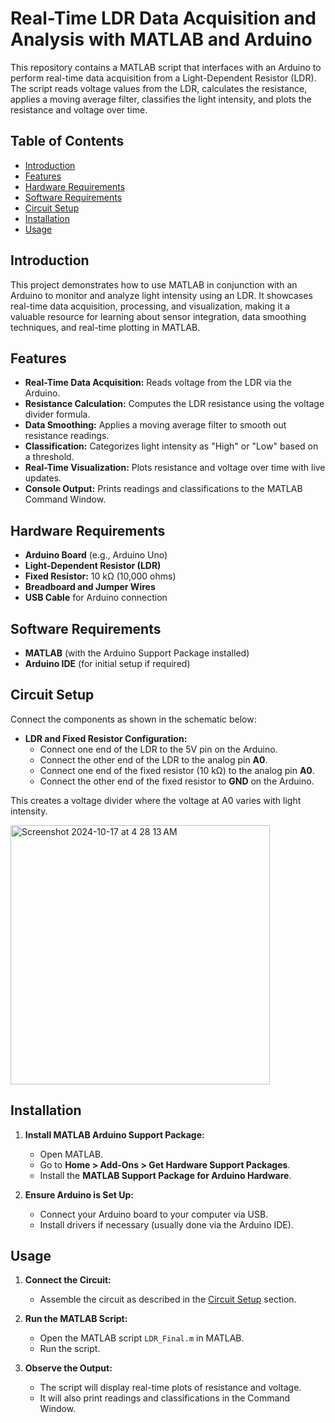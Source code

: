 # Real-Time LDR Data Acquisition and Analysis with MATLAB and Arduino

This repository contains a MATLAB script that interfaces with an Arduino to perform real-time data acquisition from a Light-Dependent Resistor (LDR). The script reads voltage values from the LDR, calculates the resistance, applies a moving average filter, classifies the light intensity, and plots the resistance and voltage over time.

## Table of Contents

- [Introduction](#introduction)
- [Features](#features)
- [Hardware Requirements](#hardware-requirements)
- [Software Requirements](#software-requirements)
- [Circuit Setup](#circuit-setup)
- [Installation](#installation)
- [Usage](#usage)

## Introduction

This project demonstrates how to use MATLAB in conjunction with an Arduino to monitor and analyze light intensity using an LDR. It showcases real-time data acquisition, processing, and visualization, making it a valuable resource for learning about sensor integration, data smoothing techniques, and real-time plotting in MATLAB.

## Features

- **Real-Time Data Acquisition:** Reads voltage from the LDR via the Arduino.
- **Resistance Calculation:** Computes the LDR resistance using the voltage divider formula.
- **Data Smoothing:** Applies a moving average filter to smooth out resistance readings.
- **Classification:** Categorizes light intensity as "High" or "Low" based on a threshold.
- **Real-Time Visualization:** Plots resistance and voltage over time with live updates.
- **Console Output:** Prints readings and classifications to the MATLAB Command Window.

## Hardware Requirements

- **Arduino Board** (e.g., Arduino Uno)
- **Light-Dependent Resistor (LDR)**
- **Fixed Resistor:** 10 kΩ (10,000 ohms)
- **Breadboard and Jumper Wires**
- **USB Cable** for Arduino connection

## Software Requirements

- **MATLAB** (with the Arduino Support Package installed)
- **Arduino IDE** (for initial setup if required)

## Circuit Setup

Connect the components as shown in the schematic below:

- **LDR and Fixed Resistor Configuration:**
  - Connect one end of the LDR to the 5V pin on the Arduino.
  - Connect the other end of the LDR to the analog pin **A0**.
  - Connect one end of the fixed resistor (10 kΩ) to the analog pin **A0**.
  - Connect the other end of the fixed resistor to **GND** on the Arduino.

This creates a voltage divider where the voltage at A0 varies with light intensity.

<img width="415" alt="Screenshot 2024-10-17 at 4 28 13 AM" src="https://github.com/user-attachments/assets/e9d3c8e8-76df-47c7-a111-886783ec98f0">


## Installation

1. **Install MATLAB Arduino Support Package:**

   - Open MATLAB.
   - Go to **Home > Add-Ons > Get Hardware Support Packages**.
   - Install the **MATLAB Support Package for Arduino Hardware**.

2. **Ensure Arduino is Set Up:**

   - Connect your Arduino board to your computer via USB.
   - Install drivers if necessary (usually done via the Arduino IDE).

## Usage

1. **Connect the Circuit:**

   - Assemble the circuit as described in the [Circuit Setup](#circuit-setup) section.

2. **Run the MATLAB Script:**

   - Open the MATLAB script `LDR_Final.m` in MATLAB.
   - Run the script.

3. **Observe the Output:**

   - The script will display real-time plots of resistance and voltage.
   - It will also print readings and classifications in the Command Window.

